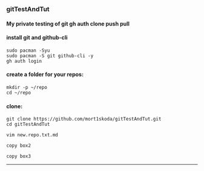 ### gitTestAndTut
#### My private testing of git gh auth clone push pull

#### install git and github-cli
```
sudo pacman -Syu
sudo pacman -S git github-cli -y
gh auth login
```

#### create a folder for your repos:
```
mkdir -p ~/repo
cd ~/repo
```

#### clone:

```
git clone https://github.com/mort1skoda/gitTestAndTut.git
cd gitTestAndTut
```

```
vim new.repo.txt.md
```

```
copy box2
```

```
copy box3
```


---------------------------------------------------------------

